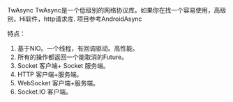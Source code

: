 TwAsync
  TwAsync是一个低级别的网络协议库。如果你在找一个容易使用，高级别，Hi软件，http请求库.
  项目参考AndroidAsync

特点：
1. 基于NIO。一个线程，有回调驱动。高性能。
2. 所有的操作都返回一个能取消的Future。
3. Socket 客户端+ Socket 服务端。
4. HTTP 客户端+服务端。
5. WebSocket 客户端+服务端。
6. Socket.IO 客户端。
